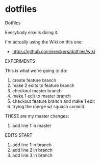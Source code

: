 dotfiles
========

Dotfiles

Everybody else is doing it.

I'm actually using the Wiki on this one:

* https://github.com/ereckers/dotfiles/wiki

EXPERIMENTS

This is what we're going to do:

1. create feature branch
2. make 2 edits to feature branch
3. checkout master branch
4. make 1 edit to master branch
5. checkout feature branch and make 1 edit
6. trying the merge w/ squash commit

THESE are my master changes:

1. add line 1 in master

EDITS START

1. add line 1 in branch
2. add line 2 in branch
3. add line 3 in branch
